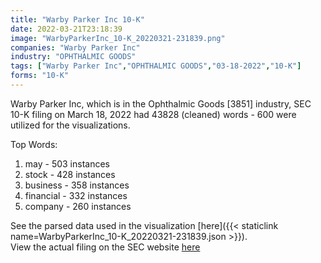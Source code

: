 ```yaml
---
title: "Warby Parker Inc 10-K"
date: 2022-03-21T23:18:39
image: "WarbyParkerInc_10-K_20220321-231839.png"
companies: "Warby Parker Inc"
industry: "OPHTHALMIC GOODS"
tags: ["Warby Parker Inc","OPHTHALMIC GOODS","03-18-2022","10-K"]
forms: "10-K"
---
```

Warby Parker Inc, which is in the Ophthalmic Goods [3851] industry, SEC 10-K filing on March 18, 2022 had 43828 (cleaned) words - 600 were utilized for the visualizations.

Top Words:
1. may - 503 instances
2. stock - 428 instances
3. business - 358 instances
4. financial - 332 instances
5. company - 260 instances


See the parsed data used in the visualization [here]({{< staticlink name=WarbyParkerInc_10-K_20220321-231839.json >}}).  
View the actual filing on the SEC website [here](https://www.sec.gov/Archives/edgar/data/1504776/0001504776-22-000007.txt)